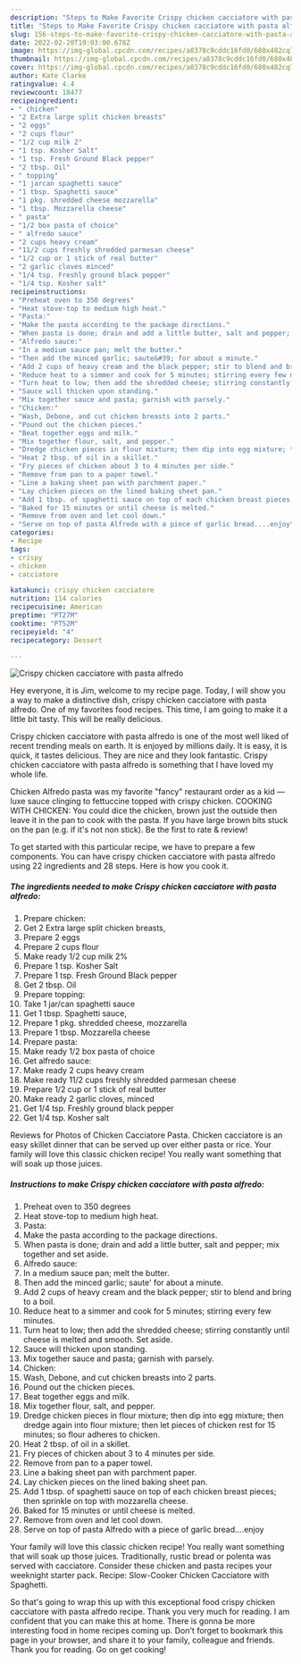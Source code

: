 ```yaml
---
description: "Steps to Make Favorite Crispy chicken cacciatore with pasta alfredo"
title: "Steps to Make Favorite Crispy chicken cacciatore with pasta alfredo"
slug: 156-steps-to-make-favorite-crispy-chicken-cacciatore-with-pasta-alfredo
date: 2022-02-20T19:03:00.678Z
image: https://img-global.cpcdn.com/recipes/a8378c9cddc16fd0/680x482cq70/crispy-chicken-cacciatore-with-pasta-alfredo-recipe-main-photo.jpg
thumbnail: https://img-global.cpcdn.com/recipes/a8378c9cddc16fd0/680x482cq70/crispy-chicken-cacciatore-with-pasta-alfredo-recipe-main-photo.jpg
cover: https://img-global.cpcdn.com/recipes/a8378c9cddc16fd0/680x482cq70/crispy-chicken-cacciatore-with-pasta-alfredo-recipe-main-photo.jpg
author: Kate Clarke
ratingvalue: 4.4
reviewcount: 18477
recipeingredient:
- " chicken"
- "2 Extra large split chicken breasts"
- "2 eggs"
- "2 cups flour"
- "1/2 cup milk 2"
- "1 tsp. Kosher Salt"
- "1 tsp. Fresh Ground Black pepper"
- "2 tbsp. Oil"
- " topping"
- "1 jarcan spaghetti sauce"
- "1 tbsp. Spaghetti sauce"
- "1 pkg. shredded cheese mozzarella"
- "1 tbsp. Mozzarella cheese"
- " pasta"
- "1/2 box pasta of choice"
- " alfredo sauce"
- "2 cups heavy cream"
- "11/2 cups freshly shredded parmesan cheese"
- "1/2 cup or 1 stick of real butter"
- "2 garlic cloves minced"
- "1/4 tsp. Freshly ground black pepper"
- "1/4 tsp. Kosher salt"
recipeinstructions:
- "Preheat oven to 350 degrees"
- "Heat stove-top to medium high heat."
- "Pasta:"
- "Make the pasta according to the package directions."
- "When pasta is done; drain and add a little butter, salt and pepper; mix together and set aside."
- "Alfredo sauce:"
- "In a medium sauce pan; melt the butter."
- "Then add the minced garlic; saute&#39; for about a minute."
- "Add 2 cups of heavy cream and the black pepper; stir to blend and bring to a boil."
- "Reduce heat to a simmer and cook for 5 minutes; stirring every few minutes."
- "Turn heat to low; then add the shredded cheese; stirring constantly until cheese is melted and smooth. Set aside."
- "Sauce will thicken upon standing."
- "Mix together sauce and pasta; garnish with parsely."
- "Chicken:"
- "Wash, Debone, and cut chicken breasts into 2 parts."
- "Pound out the chicken pieces."
- "Beat together eggs and milk."
- "Mix together flour, salt, and pepper."
- "Dredge chicken pieces in flour mixture; then dip into egg mixture; then dredge again into flour mixture; then let pieces of chicken rest for 15 minutes; so flour adheres to chicken."
- "Heat 2 tbsp. of oil in a skillet."
- "Fry pieces of chicken about 3 to 4 minutes per side."
- "Remove from pan to a paper towel."
- "Line a baking sheet pan with parchment paper."
- "Lay chicken pieces on the lined baking sheet pan."
- "Add 1 tbsp. of spaghetti sauce on top of each chicken breast pieces; then sprinkle on top with mozzarella cheese."
- "Baked for 15 minutes or until cheese is melted."
- "Remove from oven and let cool down."
- "Serve on top of pasta Alfredo with a piece of garlic bread....enjoy"
categories:
- Recipe
tags:
- crispy
- chicken
- cacciatore

katakunci: crispy chicken cacciatore 
nutrition: 114 calories
recipecuisine: American
preptime: "PT27M"
cooktime: "PT52M"
recipeyield: "4"
recipecategory: Dessert

---
```



![Crispy chicken cacciatore with pasta alfredo](https://img-global.cpcdn.com/recipes/a8378c9cddc16fd0/680x482cq70/crispy-chicken-cacciatore-with-pasta-alfredo-recipe-main-photo.jpg)

Hey everyone, it is Jim, welcome to my recipe page. Today, I will show you a way to make a distinctive dish, crispy chicken cacciatore with pasta alfredo. One of my favorites food recipes. This time, I am going to make it a little bit tasty. This will be really delicious.

Crispy chicken cacciatore with pasta alfredo is one of the most well liked of recent trending meals on earth. It is enjoyed by millions daily. It is easy, it is quick, it tastes delicious. They are nice and they look fantastic. Crispy chicken cacciatore with pasta alfredo is something that I have loved my whole life.

Chicken Alfredo pasta was my favorite &#34;fancy&#34; restaurant order as a kid — luxe sauce clinging to fettuccine topped with crispy chicken. COOKING WITH CHICKEN: You could dice the chicken, brown just the outside then leave it in the pan to cook with the pasta. If you have large brown bits stuck on the pan (e.g. if it&#39;s not non stick). Be the first to rate &amp; review!


To get started with this particular recipe, we have to prepare a few components. You can have crispy chicken cacciatore with pasta alfredo using 22 ingredients and 28 steps. Here is how you cook it.

<!--inarticleads1-->

##### The ingredients needed to make Crispy chicken cacciatore with pasta alfredo:

1. Prepare  chicken:
1. Get 2 Extra large split chicken breasts,
1. Prepare 2 eggs
1. Prepare 2 cups flour
1. Make ready 1/2 cup milk 2%
1. Prepare 1 tsp. Kosher Salt
1. Prepare 1 tsp. Fresh Ground Black pepper
1. Get 2 tbsp. Oil
1. Prepare  topping:
1. Take 1 jar/can spaghetti sauce
1. Get 1 tbsp. Spaghetti sauce,
1. Prepare 1 pkg. shredded cheese, mozzarella
1. Prepare 1 tbsp. Mozzarella cheese
1. Prepare  pasta:
1. Make ready 1/2 box pasta of choice
1. Get  alfredo sauce:
1. Make ready 2 cups heavy cream
1. Make ready 11/2 cups freshly shredded parmesan cheese
1. Prepare 1/2 cup or 1 stick of real butter
1. Make ready 2 garlic cloves, minced
1. Get 1/4 tsp. Freshly ground black pepper
1. Get 1/4 tsp. Kosher salt


Reviews for Photos of Chicken Cacciatore Pasta. Chicken cacciatore is an easy skillet dinner that can be served up over either pasta or rice. Your family will love this classic chicken recipe! You really want something that will soak up those juices. 

<!--inarticleads2-->

##### Instructions to make Crispy chicken cacciatore with pasta alfredo:

1. Preheat oven to 350 degrees
1. Heat stove-top to medium high heat.
1. Pasta:
1. Make the pasta according to the package directions.
1. When pasta is done; drain and add a little butter, salt and pepper; mix together and set aside.
1. Alfredo sauce:
1. In a medium sauce pan; melt the butter.
1. Then add the minced garlic; saute&#39; for about a minute.
1. Add 2 cups of heavy cream and the black pepper; stir to blend and bring to a boil.
1. Reduce heat to a simmer and cook for 5 minutes; stirring every few minutes.
1. Turn heat to low; then add the shredded cheese; stirring constantly until cheese is melted and smooth. Set aside.
1. Sauce will thicken upon standing.
1. Mix together sauce and pasta; garnish with parsely.
1. Chicken:
1. Wash, Debone, and cut chicken breasts into 2 parts.
1. Pound out the chicken pieces.
1. Beat together eggs and milk.
1. Mix together flour, salt, and pepper.
1. Dredge chicken pieces in flour mixture; then dip into egg mixture; then dredge again into flour mixture; then let pieces of chicken rest for 15 minutes; so flour adheres to chicken.
1. Heat 2 tbsp. of oil in a skillet.
1. Fry pieces of chicken about 3 to 4 minutes per side.
1. Remove from pan to a paper towel.
1. Line a baking sheet pan with parchment paper.
1. Lay chicken pieces on the lined baking sheet pan.
1. Add 1 tbsp. of spaghetti sauce on top of each chicken breast pieces; then sprinkle on top with mozzarella cheese.
1. Baked for 15 minutes or until cheese is melted.
1. Remove from oven and let cool down.
1. Serve on top of pasta Alfredo with a piece of garlic bread....enjoy


Your family will love this classic chicken recipe! You really want something that will soak up those juices. Traditionally, rustic bread or polenta was served with cacciatore. Consider these chicken and pasta recipes your weeknight starter pack. Recipe: Slow-Cooker Chicken Cacciatore with Spaghetti. 

So that's going to wrap this up with this exceptional food crispy chicken cacciatore with pasta alfredo recipe. Thank you very much for reading. I am confident that you can make this at home. There is gonna be more interesting food in home recipes coming up. Don't forget to bookmark this page in your browser, and share it to your family, colleague and friends. Thank you for reading. Go on get cooking!
